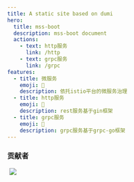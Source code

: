 ```yaml
---
title: A static site based on dumi
hero:
  title: mss-boot
  description: mss-boot document
  actions:
    - text: http服务
      link: /http
    - text: grpc服务
      link: /grpc
features:
  - title: 微服务
    emoji: 💎
    description: 依托istio平台的微服务治理
  - title: http服务
    emoji: 🌈
    description: rest服务基于gin框架
  - title: grpc服务
    emoji: 🚀
    description: grpc服务基于grpc-go框架
---
```


### 贡献者
<span style="margin: 0 5px;" ><a href="https://github.com/lwnmengjing" ><img src="https://images.weserv.nl/?url=avatars.githubusercontent.com/u/12806223?s=64&v=4&w=60&fit=cover&mask=circle&maxage=7d" /></a></span>

